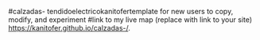 #calzadas-
tendidoelectricokanitofertemplate for new users to copy, modify, and experiment
#link to my live map (replace with link to your site)
https://kanitofer.github.io/calzadas-/.
